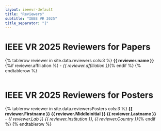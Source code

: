 ```yaml
---
layout: ieeevr-default
title: "Reviewers"
subtitle: "IEEE VR 2025"
title_separator: "|"
---
```


<div>
    <h1> IEEE VR 2025 Reviewers for Papers </h1>
    <table class="styled-table valignTop small">
        <colgroup>
        <col span="1" style="width: 33.3%;">
        <col span="1" style="width: 33.3%;">
        <col span="1" style="width: 33.3%;">
        </colgroup>
        {% tablerow reviewer in site.data.reviewers cols:3 %}
            <strong>{{ reviewer.name }}</strong>{%if reviewer.affiliation %} - <i>{{ reviewer.affiliation }}</i>{% endif %}
        {% endtablerow %}
    </table>
    <h1> IEEE VR 2025 Reviewers for Posters </h1>
    <table class="styled-table valignTop small">
        <colgroup>
        <col span="1" style="width: 33.3%;">
        <col span="1" style="width: 33.3%;">
        <col span="1" style="width: 33.3%;">
        </colgroup>
        {% tablerow reviewer in site.data.reviewersPosters cols:3 %}
            <strong>{{ reviewer.Firstname }} {{ reviewer.Middleinitial }} {{ reviewer.Lastname }}</strong> - <i>{{ reviewer.Lab }} {{ reviewer.Institution }}, {{ reviewer.Country }}</i>{% endif %}
        {% endtablerow %}
    </table>
</div>
